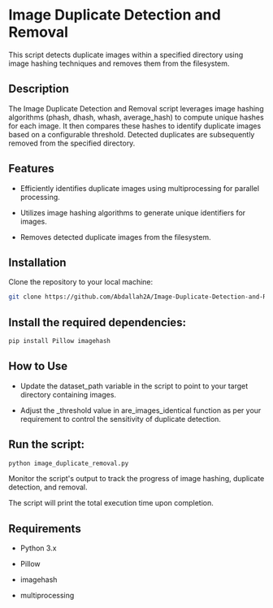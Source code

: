 # Image Duplicate Detection and Removal
This script detects duplicate images within a specified directory using image hashing techniques and removes them from the filesystem.

## Description
The Image Duplicate Detection and Removal script leverages image hashing algorithms (phash, dhash, whash, average_hash) to compute unique hashes for each image. It then compares these hashes to identify duplicate images based on a configurable threshold. Detected duplicates are subsequently removed from the specified directory.

## Features
- Efficiently identifies duplicate images using multiprocessing for parallel processing.

- Utilizes image hashing algorithms to generate unique identifiers for images.

- Removes detected duplicate images from the filesystem.


## Installation
Clone the repository to your local machine:

```bash
git clone https://github.com/Abdallah2A/Image-Duplicate-Detection-and-Removal.git
```

## Install the required dependencies:
```bash
pip install Pillow imagehash
```

## How to Use
- Update the dataset_path variable in the script to point to your target directory containing images.

- Adjust the _threshold value in are_images_identical function as per your requirement to control the sensitivity of duplicate detection.

## Run the script:

```bash
python image_duplicate_removal.py
```

Monitor the script's output to track the progress of image hashing, duplicate detection, and removal.

The script will print the total execution time upon completion.

## Requirements
- Python 3.x

- Pillow

- imagehash

- multiprocessing
